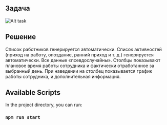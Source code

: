 ## Задача
![Alt task](../employee-work-schedule/public/task.png)

## Решение

Список работников генерируется автоматически.
Список активностей (приход на работу, опоздание, ранний приход и т. д.) генерируется автоматически.
Все данные «псевдослучайны». 
Столбцы показывают плановое время работы сотрудника и фактически отработанное за выбранный день.
При наведении на столбец показывается график работы сотрудника, и дополнительная информация.

## Available Scripts

In the project directory, you can run:

### `npm run start`


